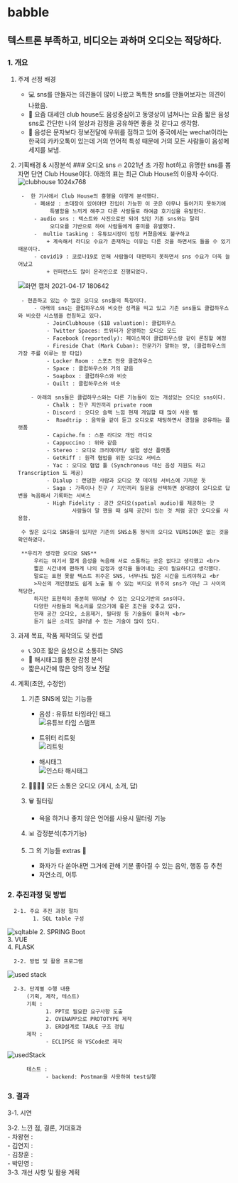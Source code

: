 # babble
## 텍스트론 부족하고, 비디오는 과하며 오디오는 적당하다.
### 1. 개요
1. 주제 선정 배경
    - :computer:	sns를 만들자는 의견들이 많이 나왔고 독특한 sns를 만들어보자는 의견이 나왔음.
    - :loudspeaker:	요즘 대세인 club house도 음성중심이고 동영상이 넘쳐나는 요즘 짧은 음성sns로 간단한 나의 일상과 감정을 공유하면 좋을 것 같다고 생각함.
    -  :microphone:	음성은 문자보다 정보전달에 우위를 점하고 있어 중국에서는 wechat이라는 한국의 카카오톡이 있는데 거의 언어적 특성 때문에 거의 모든 사람들이 음성메세지를 보냄.<br>
2. 기획배경 & 시장분석
        ### 오디오 sns 
       :fire: 2021년 초 가장 hot하고 유명한 sns를 뽑자면 단연  Club House이다.
       아래의 표는 최근  Club House의 이용자 수이다.
![clubhouse 1024x768](https://user-images.githubusercontent.com/74331913/115107515-453dd600-9fa6-11eb-9469-a91cd6e8bb0f.jpg)
      
        -  한 기사에서 Club House의 흥행을 이렇게 분석했다. 
            - 폐쇄성 : 초대장이 있어야만 진입이 가능한 이 곳은 아무나 들어가지 못하기에 
                 특별함을 느끼게 해주고 다른 사람들로 하여금 호기심을 유발한다.
            - audio sns : 텍스트와 사진으로만 되어 있던 기존 sns와는 달리 
                 오디오를 기반으로 하여 사람들에게 흥미를 유발했다.
            -  multie tasking : 유튜브시장이 엄청 커졌음에도 불구하고 
                + 계속해서 라디오 수요가 존재하는 이유는 다른 것을 하면서도 들을 수 있기 때문이다. 
            - covid19 : 코로나19로 인해 사람들이 대면하지 못하면서 sns 수요가 더욱 늘어났고 
                + 컨퍼런스도 많이 온라인으로 진행되었다.
   ![화면 캡처 2021-04-17 180642](https://user-images.githubusercontent.com/74331913/115141530-d4ff8500-a077-11eb-88fc-990a7ae2fb9a.png) 
   
        - 현존하고 있는 수 많은 오디오 sns들의 특징이다.
            - 아래의 sns는 클럽하우스와 비슷한 성격을 띄고 있고 기존 sns들도 클럽하우스와 비슷한 시스템을 런칭하고 있다.
                - JoinClubhouse ($1B valuation): 클럽하우스
                - Twitter Spaces: 트위터가 운영하는 오디오 모드
                - Facebook (reportedly): 페이스북이 클럽하우스랑 같이 론칭할 예정
                - Fireside Chat (Mark Cuban): 전문가가 말하는 방, (클럽하우스의 가장 주를 이루는 방 타입)
                - Locker Room : 스포츠 전용 클럽하우스
                - Space : 클럽하우스와 거의 같음
                - Soapbox : 클럽하우스와 비슷
                - Quilt : 클럽하우스와 비슷
        
           - 아래의 sns들은 클럽하우스와는 다른 기능들이 있는 개성있는 오디오 sns이다.
                - Chalk : 친구 지인끼리 private room
                - Discord : 오디오 슬랙 느낌 현재 게임할 때 많이 사용 됌
                -  Roadtrip : 음악을 같이 듣고 오디오로 채팅하면서 경험을 공유하는 플랫폼 
                - Capiche.fm : 스푼 라디오 개인 라디오
                - Cappuccino : 위와 같음
                - Stereo : 오디오 크리에이터/ 셀럽 생산 플랫폼
                - GetRiff : 원격 협업을 위한 오디오 서비스
                - Yac : 오디오 협업 툴 (Synchronous 대신 음성 지원도 하고 Transcription 도 제공)
                - Dialup : 랜덤한 사람과 오디오 챗 데이팅 서비스에 가까운 듯
                - Saga : 가족이나 친구 / 지인끼리 질문을 선택하면 상대방이 오디오로 답변을 녹음해서 기록하는 서비스
                - High Fidelity : 공간 오디오(spatial audio)를 제공하는 곳            
                        사람들이 말 했을 때 실제 공간이 있는 것 처럼 공간 오디오를 사용함.
       
        수 많은 오디오 SNS들이 있지만 기존의 SNS소통 형식의 오디오 VERSION은 없는 것을 확인하였다.

        **우리가 생각한 오디오 SNS**
            우리는 여기서 짧게 음성을 녹음해 서로 소통하는 곳은 없다고 생각했고 <br>
            짧은 시간내에 편하게 나의 감정과 생각을 들어내는 곳이 필요하다고 생각했다.
            말로는 표현 못할 텍스트 위주은 SNS, 너무나도 많은 시간을 드려야하고 <br
            >자신의 개인정보도 쉽게 노출 될 수 있는 비디오 위주의 sns가 아닌 그 사이의 적당한, 
            하지만 표현력이 충분히 뛰어날 수 있는 오디오기반의 sns이다.
            다양한 사람들의 목소리를 모으기에 좋은 조건을 갖추고 있다. 
            현재 공간 오디오, 소음제거, 필터링 등 기술들이 좋아져 <br>
            듣기 싫은 소리도 걸러낼 수 있는 기술이 많이 있다.
        
        
3. 과제 목표, 작품 제작의도 및 컨셉
    - :telephone_receiver:	 30초 짧은 음성으로 소통하는 SNS 
    - :memo: 해시태그를 통한 감정 분석
    - 짧은시간에 많은 양의 정보 전달
4. 계획(초안, 수정안)
    1. 기존 SNS에 있는 기능들
         - 음성 : 유튜브 타임라인 태그<br>
          ![유튜브 타임 스탬프](https://user-images.githubusercontent.com/74331913/115144708-12204300-a089-11eb-8f45-ab5991c489c3.png)

         - 트위터 리트윗<br>
          ![리트윗](https://user-images.githubusercontent.com/74331913/115144691-ffa60980-a088-11eb-9a09-6689b0c72498.png)
          
         - 해시태그 <br>
          ![인스타 해시태그](https://user-images.githubusercontent.com/74331913/115144689-fcab1900-a088-11eb-9c36-60e70f4dd706.png)
        
    2. :family_man_woman_boy_boy:	 모든 소통은 오디오 (게시, 소개, 답) 
    3. :wastebasket:	필터링
         - 욕을 하거나 좋지 않은 언어를 사용시 필터링 기능
    4. :bar_chart: 감정분석(추가기능)
    5. 그 외 기능들 extras :construction:
         - 화자가 다 쏟아내면 그거에 관해 기분 좋아질 수 있는 음악, 행동 등 추천
         - 자연소리, 어투
    
  ### 2. 추진과정 및 방법
    
      2-1. 주요 추진 과정 절차      
            1. SQL table 구성
   ![sqltable](https://user-images.githubusercontent.com/74331913/114953383-3b777e00-9e93-11eb-9bfc-1123a83b8eed.png)
            2. SPRING Boot<br>
            3. VUE<br>
            4. FLASK<br>
            
      
      
      
      2-2. 방법 및 활용 프로그램
![used stack](https://user-images.githubusercontent.com/74331913/114956385-bcd20f00-9e99-11eb-9825-5c15d424ca3e.png)

      
        
      2-3. 단계별 수행 내용
          (기획, 제작, 테스트)
          기획 : 
                1. PPT로 필요한 요구사항 도출
                2. OVENAPP으로 PROTOTYPE 제작
                3. ERD설계로 TABLE 구조 정립         
          제작 : 
                - ECLIPSE 와 VSCode로 제작
![usedStack](https://user-images.githubusercontent.com/74331913/114958640-63201380-9e9e-11eb-847d-423690d0b5fc.png)
                
          테스트 : 
                - backend: Postman을 사용하여 test실행
         
          
   
  
### 3. 결과 	
   3-1. 시연
        
   3-2. 느낀 점, 결론, 기대효과<br>
       - 차왕현 :<br>
       - 김연지 :<br>
       - 김창훈 :<br>
       - 박민영 :<br>
   3-3. 개선 사항 및 활용 계획<br>

